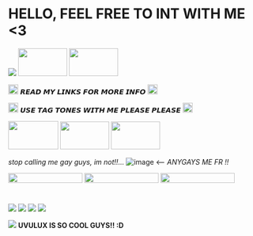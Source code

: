 # **HELLO, FEEL FREE TO INT WITH ME  <3**

<img src="https://images-wixmp-ed30a86b8c4ca887773594c2.wixmp.com/f/d7f0627c-ea8e-4f37-a6d6-f0f7b9ea25af/d6c08to-7f34685d-89af-4475-b4d5-30f096949c6c.gif?token=eyJ0eXAiOiJKV1QiLCJhbGciOiJIUzI1NiJ9.eyJzdWIiOiJ1cm46YXBwOjdlMGQxODg5ODIyNjQzNzNhNWYwZDQxNWVhMGQyNmUwIiwiaXNzIjoidXJuOmFwcDo3ZTBkMTg4OTgyMjY0MzczYTVmMGQ0MTVlYTBkMjZlMCIsIm9iaiI6W1t7InBhdGgiOiJcL2ZcL2Q3ZjA2MjdjLWVhOGUtNGYzNy1hNmQ2LWYwZjdiOWVhMjVhZlwvZDZjMDh0by03ZjM0Njg1ZC04OWFmLTQ0NzUtYjRkNS0zMGYwOTY5NDljNmMuZ2lmIn1dXSwiYXVkIjpbInVybjpzZXJ2aWNlOmZpbGUuZG93bmxvYWQiXX0.2nuhe7shosYbaHrHWISCrchVR807K_-5J-jsUNWtVDg" width="" height="" /> <img src="http://orig04.deviantart.net/1a79/f/2014/042/b/c/paswg_stamp_by_sunnstamp-d763ekp.gif" width="99" height="56" /> <img src="https://images-wixmp-ed30a86b8c4ca887773594c2.wixmp.com/f/8467d703-a4ec-46f5-b912-547dcc1098e4/d81j9pv-fea765e0-a402-405c-afe0-68d656b2f8e8.gif?token=eyJ0eXAiOiJKV1QiLCJhbGciOiJIUzI1NiJ9.eyJzdWIiOiJ1cm46YXBwOjdlMGQxODg5ODIyNjQzNzNhNWYwZDQxNWVhMGQyNmUwIiwiaXNzIjoidXJuOmFwcDo3ZTBkMTg4OTgyMjY0MzczYTVmMGQ0MTVlYTBkMjZlMCIsIm9iaiI6W1t7InBhdGgiOiJcL2ZcLzg0NjdkNzAzLWE0ZWMtNDZmNS1iOTEyLTU0N2RjYzEwOThlNFwvZDgxajlwdi1mZWE3NjVlMC1hNDAyLTQwNWMtYWZlMC02OGQ2NTZiMmY4ZTguZ2lmIn1dXSwiYXVkIjpbInVybjpzZXJ2aWNlOmZpbGUuZG93bmxvYWQiXX0.37hgiKOuasH2qXa0XXhhORpVAOeYJqd3GXxMoQz1_Pg" width="99" height="56" />

<img src="https://watermelon.crd.co/assets/images/gallery02/f723053f.gif?v=6332de85" width="20" height="20" /> 𝙍𝙀𝘼𝘿 𝙈𝙔 𝙇𝙄𝙉𝙆𝙎 𝙁𝙊𝙍 𝙈𝙊𝙍𝙀 𝙄𝙉𝙁𝙊 <img src="https://yokai.crd.co/assets/images/gallery06/ad59e849.gif?v=b4df531c" width="20" height="20" />


<img src="https://watermelon.crd.co/assets/images/gallery02/8362e638.gif?v=6332de85" width="20" height="20" /> 𝙐𝙎𝙀 𝙏𝘼𝙂 𝙏𝙊𝙉𝙀𝙎 𝙒𝙄𝙏𝙃 𝙈𝙀 𝙋𝙇𝙀𝘼𝙎𝙀 𝙋𝙇𝙀𝘼𝙎𝙀 <img src="https://watermelon.crd.co/assets/images/gallery02/7f559d38.gif?v=6332de85" width="20" height="20" />


<img src="https://64.media.tumblr.com/818378f88ae4206978b8d39d3ac3cda7/22d8a54ae638ba1a-1d/s250x400/b8ddf8643b34990c37442f23b4df81fc29b53bc0.gifv" width="101" height="57" /> <img src="https://64.media.tumblr.com/79e44a403de95f61fcba56573fc94d4c/22d8a54ae638ba1a-92/s100x200/ad5ced6cf65f1406618bb6a64d81dc5f0ff36eec.gifv" width="99" height="56" /> <img src="https://64.media.tumblr.com/5941e4e1284abf48f9ae50a64c74a6d9/22d8a54ae638ba1a-a5/s100x200/e561e01b795ec506449ac64dad9704d1c1a726af.gifv" width="99" height="56" />


*stop calling me gay guys, im not!!...* ![image](https://github.com/Flamesiii/Flamesiii/assets/134642966/b498160b-7a15-4dca-8b2b-5d8d297ff3f3) <-- *ANYGAYS ME FR !!*

<img src="https://64.media.tumblr.com/95aca439469a747b3420e70ffdc7b5e2/4be23a7da10acc3b-dc/s250x400/fff6aa5ff629b9cc4e619c1a9119beab59c80876.gifv" width="150" height="20" /> <img src="https://funshinesblinkies.carrd.co/assets/images/gallery06/1a5f0bad.gif?v=faca5e6c" width="150" height="20" />
<img src="https://watermelon.crd.co/assets/images/gallery21/be9762ad.gif?v=6332de85" width="150" height="20" />
#
<img src="https://64.media.tumblr.com/d99330ed8443343ae232b9f571a4a1ca/19bf44ced24923cd-18/s100x200/1e41c0cf2c8726420ca3c902765b89430cbb6cbc.gifv" width="" height="" />  <img src="https://64.media.tumblr.com/4b0f67b3f66f9154f46485aeabf2573e/19bf44ced24923cd-d9/s100x200/4c330271f979440a97a94918ed3751b7549b9bdf.gifv" width="" height="" />  <img src="https://64.media.tumblr.com/a6f18604d1cb8590107e9dbc899ce724/19bf44ced24923cd-d7/s100x200/885de00b3365fbeabe8827a8dc25c36d9f0eda26.gifv" width="" height="" /> <img src="https://64.media.tumblr.com/1e46eff0e57bb5f6d2c843f7f97e140e/19bf44ced24923cd-86/s100x200/40073837a9e6e3e3dcfdbc7f64857be45a07937c.gifv" width="" height="" />

<img src="[https://s7.ezgif.com/tmp/ezgif-7-3300260648.gif](https://watermelon.crd.co/assets/images/gallery15/d9a5aca2.gif?v=6332de85)" width="" height="" /> **UVULUX IS SO COOL GUYS!! :D** 

<!---
AlexShads/AlexShads is a ✨ special ✨ repository because its `README.md` (this file) appears on your GitHub profile.
You can click the Preview link to take a look at your changes.
--->

